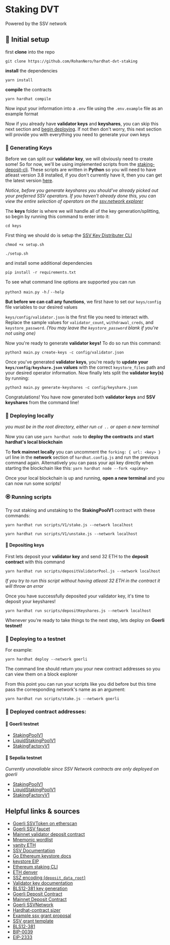 # Staking DVT

Powered by the SSV network

## :mage: Initial setup

first **clone** into the repo

`git clone https://github.com/RohanNero/hardhat-dvt-staking`

**install** the dependencies

`yarn install`

**compile** the contracts

`yarn hardhat compile`

Now input your information into a `.env` file using the `.env.example` file as an example format

Now if you already have **validator keys** and **keyshares**, you can skip this next section and [begin deploying](#deploying-locally). If not then don't worry, this next section will provide you with everything you need to generate your own keys

### :cherry_blossom: Generating Keys

Before we can split our **validator key**, we will obviously need to create some! So for now, we'll be using implemented scripts from the [staking-deposit-cli](https://github.com/ethereum/staking-deposit-cli). These scripts are written in **Python** so you will need to have atleast version 3.8 installed, if you don't currently have it, then you can get the latest version [here](https://www.python.org/downloads/).

_Notice, before you generate keyshares you should've already picked out your preferred SSV operators. If you haven't already done this, you can view the entire selection of operators on the [ssv.network explorer](https://explorer.ssv.network/operators)_

The **keys** folder is where we will handle all of the key generation/splitting, so begin by running this command to enter into it:

`cd keys`

First thing we should do is setup the [SSV Key Distributer CLI](https://docs.ssv.network/developers/tools/ssv-key-distributor/key-distributer-cli)

`chmod +x setup.sh`

`./setup.sh`

and install some additional dependencies

`pip install -r requirements.txt`

To see what command line options are supported you can run

`python3 main.py -h` / `--help`

**But before we can call any functions**, we first have to set our `keys/config` file variables to our desired values

`keys/config/validator.json` is the first file you need to interact with. Replace the sample values for `validator_count`, `withdrawal_creds`, and `keystore_password`. _(You may leave the `keystore_password` blank if you're not using one)_

Now you're ready to generate **validator keys!** To do so run this command:

`python3 main.py create-keys -c config/validator.json`

Once you've generated **validator keys**, you're ready to **update your `keys/config/keyshare.json` values** with the correct `keystore_files` path and your desired operator information. Now finally lets split the **validator key(s)** by running:

`python3 main.py generate-keyshares -c config/keyshare.json`

Congratulations! You have now generated both **validator keys** and **SSV keyshares** from the command line!

### :hibiscus: Deploying locally

_you must be in the root directory, either run `cd ..` or open a new terminal_

Now you can use `yarn hardhat node` to **deploy the contracts** and **start hardhat's local blockchain**

To **fork mainnet locally** you can uncomment the `forking: { url: <key> }` url line in the **network** section of `hardhat.config.js` and run the previous command again.
Alternatively you can pass your api key directly when starting the blockchain like this:
`yarn hardhat node --fork <apiKey>`

Once your local blockchain is up and running, **open a new terminal** and you can now run some scripts!

### :rosette: Running scripts

Try out staking and unstaking to the **StakingPoolV1** contract with these commands:

`yarn hardhat run scripts/V1/stake.js --network localhost`

`yarn hardhat run scripts/V1/unstake.js --network localhost`

#### :rose: Depositing keys

First lets deposit your **validator key** and send 32 ETH to the **deposit contract** with this command

`yarn hardhat run scripts/depositValidatorPool.js --network localhost`

_If you try to run this script without having atleast 32 ETH in the contract it will throw an error_

Once you have successfully deposited your validator key, it's time to deposit your keyshares!

`yarn hardhat run scripts/depositKeyshares.js --network localhost`

Whenever you're ready to take things to the next step, lets deploy on **Goerli testnet!**

### :sunflower: Deploying to a testnet

For example:

`yarn hardhat deploy --network goerli`

The command line should return you your new contract addresses so you can view them on a block explorer

From this point you can run your scripts like you did before but this time pass the corresponding network's name as an argument:

`yarn hardhat run scripts/stake.js --network goerli`

### :maple_leaf: Deployed contract addresses:

#### :white_flower: Goerli testnet

- [StakingPoolV1](https://goerli.etherscan.io/address/0xB25A33CbA69460A1C7c0E432abAb9562b8e84bFE#code)
- [LiquidStakingPoolV1](https://goerli.etherscan.io/address/0x2078Fe17Fd0B1b0C4b504d30CA8713Cd729CcB28#code)
- [StakingFactoryV1](https://goerli.etherscan.io/address/0x7a5CDE8859372C056DDd0fB900F5D251a48C6850#code)

#### :blossom: Sepolia testnet

_Currently unavaliable since SSV Network contracts are only deployed on goerli_

- [StakingPoolV1](https://github.com/RohanNero/hardhat-dvt-staking#deployed-contract-addresses)
- [LiquidStakingPoolV1](https://github.com/RohanNero/hardhat-dvt-staking#deployed-contract-addresses)
- [StakingFactoryV1](https://github.com/RohanNero/hardhat-dvt-staking#deployed-contract-addresses)

## Helpful links & sources

- [Goerli SSVToken on etherscan](https://goerli.etherscan.io/address/0x3a9f01091c446bde031e39ea8354647afef091e7)
- [Goerli SSV faucet](https://faucet.ssv.network/)
- [Mainnet validator deposit contract](https://etherscan.io/address/0x00000000219ab540356cBB839Cbe05303d7705Fa)
- [Mnemonic wordlist](https://github.com/bitcoin/bips/blob/master/bip-0039/bip-0039-wordlists.md)
- [vanity ETH](https://vanity-eth.tk/)
- [SSV Documentation](https://ssv.network/)
- [Go Ethereum keystore docs](https://goethereumbook.org/keystore/)
- [keystore EIP](https://github.com/ethereum/EIPs/issues/2339)
- [Ethereum staking CLI](https://github.com/ethereum/staking-deposit-cli)
- [ETH denver](https://hackathon.ssv.network/#ba1b1f80aedd4932ae7c56a119eac4d0)
- [SSZ encoding (`deposit_data_root`)](https://ethereum.org/en/developers/docs/data-structures-and-encoding/ssz/)
- [Validator key documentation](https://ethereum.org/en/developers/docs/consensus-mechanisms/pos/keys/#validator-key)
- [BLS12-381 key generation](https://eips.ethereum.org/EIPS/eip-2333)
- [Goerli Deposit Contract](https://goerli.etherscan.io/address/0xff50ed3d0ec03ac01d4c79aad74928bff48a7b2b)
- [Mainnet Deposit Contract](https://etherscan.io/address/0x00000000219ab540356cbb839cbe05303d7705fa)
- [Goerli SSVNetwork](https://goerli.etherscan.io/address/0x3d776231fe7ee264c89a9b09647acfd955cd1d9b)
- [Hardhat-contract sizer](https://github.com/sc-forks/solidity-coverage/issues/417#issuecomment-730539065)
- [Example ssv grant proposal](https://docs.google.com/document/d/1ZOPtScnGhrMO3oFbeZMdlxmLdS4JTnup5rydVky9RC0/edit)
- [SSV grant template](https://docs.google.com/document/d/11gW05q5zOd07mPMCBNw-u54NQWjLzadfuP5PK94vSJw/edit#)
- [BLS12-381](https://hackmd.io/@benjaminion/bls12-381)
- [BIP-0039](https://github.com/bitcoin/bips/blob/master/bip-0039.mediawiki)
- [EIP-2333](https://eips.ethereum.org/EIPS/eip-2333#implementation)
